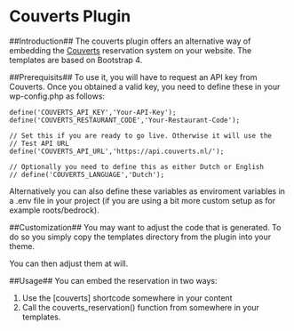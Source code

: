 Couverts Plugin
===============

##Introduction##
The couverts plugin offers an alternative way of embedding the [Couverts](https://www.couverts.nl/)
reservation system on your website. The templates are based on Bootstrap 4.

##Prerequisits##
To use it, you will have to request an API key from Couverts. Once you obtained
a valid key, you need to define these in your wp-config.php as follows:

```
define('COUVERTS_API_KEY','Your-API-Key');
define('COUVERTS_RESTAURANT_CODE','Your-Restaurant-Code');

// Set this if you are ready to go live. Otherwise it will use the
// Test API URL
define('COUVERTS_API_URL','https://api.couverts.nl/');

// Optionally you need to define this as either Dutch or English
// define('COUVERTS_LANGUAGE','Dutch');
```

Alternatively you can also define these variables as enviroment variables
in a .env file in your project (if you are using a bit more custom setup
as for example roots/bedrock). 

##Customization##
You may want to adjust the code that is generated. To do so you simply
copy the templates directory from the plugin into your theme. 

You can then adjust them at will.

##Usage##
You can embed the reservation in two ways:

1. Use the [couverts] shortcode somewhere in your content
2. Call the couverts_reservation() function from somewhere in your templates.